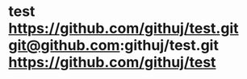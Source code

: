 # test https://github.com/githuj/test.git git@github.com:githuj/test.git https://github.com/githuj/test
